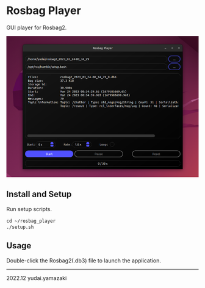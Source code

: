 # Rosbag Player 

GUI player for Rosbag2.

<img src="img/shot.png">

## Install and Setup

Run setup scripts.

```
cd ~/rosbag_player
./setup.sh
```

## Usage

Double-click the Rosbag2(.db3) file to launch the application.

---

2022.12 yudai.yamazaki